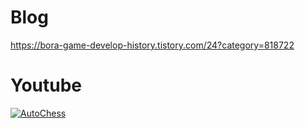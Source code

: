 # Blog
https://bora-game-develop-history.tistory.com/24?category=818722

# Youtube
[![AutoChess](http://img.youtube.com/vi/pxpj2uFoUe0/0.jpg)](https://youtu.be/8pxpj2uFoUe0?t=0s) 
